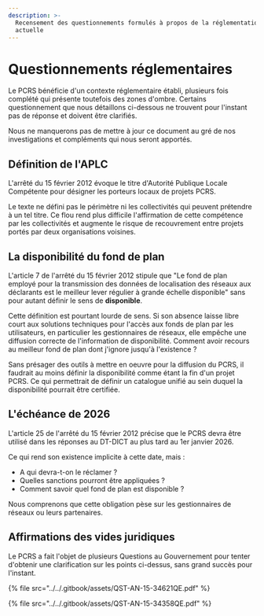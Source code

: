 ```yaml
---
description: >-
  Recensement des questionnements formulés à propos de la réglementation
  actuelle
---
```


# Questionnements réglementaires

Le PCRS bénéficie d'un contexte réglementaire établi, plusieurs fois complété qui présente toutefois des zones d'ombre. Certains questionnement que nous détaillons ci-dessous ne trouvent pour l'instant pas de réponse et doivent être clarifiés.

Nous ne manquerons pas de mettre à jour ce document au gré de nos investigations et compléments qui nous seront apportés.

## Définition de l'APLC

L'arrêté du 15 février 2012 évoque le titre d'Autorité Publique Locale Compétente pour désigner les porteurs locaux de projets PCRS.&#x20;

Le texte ne défini pas le périmètre ni les collectivités qui peuvent prétendre à un tel titre. Ce flou rend plus difficile l'affirmation de cette compétence par les collectivités et augmente le risque de recouvrement entre projets portés par deux organisations voisines.

## La disponibilité du fond de plan

L'article 7 de l'arrêté du 15 février 2012 stipule que "Le fond de plan employé pour la transmission des données de localisation des réseaux aux déclarants est le meilleur lever régulier à grande échelle disponible" sans pour autant définir le sens de **disponible**.

Cette définition est pourtant lourde de sens. Si son absence laisse libre court aux solutions techniques pour l'accès aux fonds de plan par les utilisateurs, en particulier les gestionnaires de réseaux, elle empêche une diffusion correcte de l'information de disponibilité. Comment avoir recours au meilleur fond de plan dont j'ignore jusqu'à l'existence ?

Sans présager des outils à mettre en oeuvre pour la diffusion du PCRS, il faudrait au moins définir la disponibilité comme étant la fin d'un projet PCRS. Ce qui permettrait de définir un catalogue unifié au sein duquel la disponibilité pourrait être certifiée.

## L'échéance de 2026

L'article 25 de l'arrêté du 15 février 2012 précise que le PCRS devra être utilisé dans les réponses au DT-DICT au plus tard au 1er janvier 2026.

Ce qui rend son existence implicite à cette date, mais :

* A qui devra-t-on le réclamer ?
* Quelles sanctions pourront être appliquées ?
* Comment savoir quel fond de plan est disponible ?

Nous comprenons que cette obligation pèse sur les gestionnaires de réseaux ou leurs partenaires.

## Affirmations des vides juridiques

Le PCRS a fait l'objet de plusieurs Questions au Gouvernement pour tenter d'obtenir une clarification sur les points ci-dessus, sans grand succès pour l'instant.

{% file src="../../.gitbook/assets/QST-AN-15-34621QE.pdf" %}

{% file src="../../.gitbook/assets/QST-AN-15-34358QE.pdf" %}
